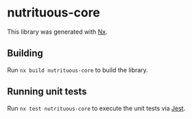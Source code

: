 # nutrituous-core

This library was generated with [Nx](https://nx.dev).

## Building

Run `nx build nutrituous-core` to build the library.

## Running unit tests

Run `nx test nutrituous-core` to execute the unit tests via [Jest](https://jestjs.io).
